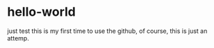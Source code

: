 # hello-world
just test
this is my first time to use the github, of course, this is just an attemp.
